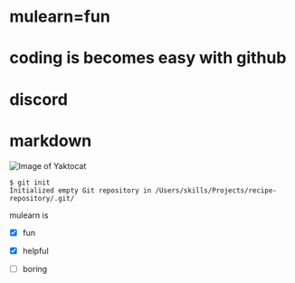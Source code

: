 # mulearn=fun
# coding is becomes easy with github
# discord
# markdown
![Image of Yaktocat](https://octodex.github.com/images/yaktocat.png)
```
$ git init
Initialized empty Git repository in /Users/skills/Projects/recipe-repository/.git/
```
mulearn is
- [x] fun
- [x] helpful
- [ ] boring

